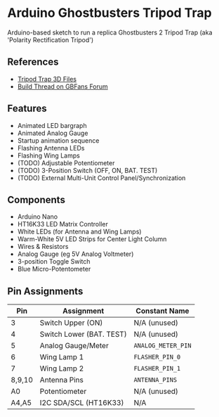 # Arduino Ghostbusters Tripod Trap

Arduino-based sketch to run a replica Ghostbusters 2 Tripod Trap
(aka 'Polarity Rectification Tripod')

## References
* [Tripod Trap 3D Files](https://github.com/OfficerSkidmark/Tripod-Trap-V4)
* [Build Thread on GBFans Forum](https://www.gbfans.com/forum/viewtopic.php?t=50774)

## Features
* Animated LED bargraph
* Animated Analog Gauge
* Startup animation sequence
* Flashing Antenna LEDs
* Flashing Wing Lamps
* (TODO) Adjustable Potentiometer
* (TODO) 3-Position Switch (OFF, ON, BAT. TEST)
* (TODO) External Multi-Unit Control Panel/Synchronization

## Components
* Arduino Nano
* HT16K33 LED Matrix Controller
* White LEDs (for Antenna and Wing Lamps)
* Warm-White 5V LED Strips for Center Light Column
* Wires & Resistors
* Analog Gauge (eg 5V Analog Voltmeter)
* 3-position Toggle Switch
* Blue Micro-Potentometer

## Pin Assignments
| Pin    | Assignment               | Constant Name      |
|--------|--------------------------|--------------------|
| 3      | Switch Upper (ON)        | N/A (unused)       |
| 4      | Switch Lower (BAT. TEST) | N/A (unused)       |
| 5      | Analog Gauge/Meter       | `ANALOG_METER_PIN` |
| 6      | Wing Lamp 1              | `FLASHER_PIN_0`    |
| 7      | Wing Lamp 2              | `FLASHER_PIN_1`    |
| 8,9,10 | Antenna Pins             | `ANTENNA_PINS`     |
| A0     | Potentiometer            | N/A (unused)       |
| A4,A5  | I2C SDA/SCL (HT16K33)    | N/A                |

